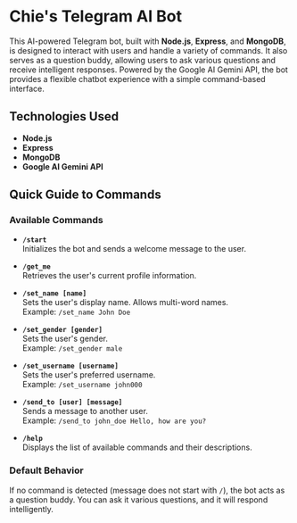 # Chie's Telegram AI Bot

This AI-powered Telegram bot, built with **Node.js**, **Express**, and **MongoDB**, is designed to interact with users and handle a variety of commands. It also serves as a question buddy, allowing users to ask various questions and receive intelligent responses. Powered by the Google AI Gemini API, the bot provides a flexible chatbot experience with a simple command-based interface.

## Technologies Used

- **Node.js**
- **Express**
- **MongoDB**
- **Google AI Gemini API**

## Quick Guide to Commands

### Available Commands

- **`/start`**  
  Initializes the bot and sends a welcome message to the user.
  
- **`/get_me`**  
  Retrieves the user's current profile information.

- **`/set_name [name]`**  
  Sets the user's display name. Allows multi-word names.  
  Example: `/set_name John Doe`
  
- **`/set_gender [gender]`**  
  Sets the user's gender.  
  Example: `/set_gender male`
  
- **`/set_username [username]`**  
  Sets the user's preferred username.  
  Example: `/set_username john000`
  
- **`/send_to [user] [message]`**  
  Sends a message to another user.  
  Example: `/send_to john_doe Hello, how are you?`
  
- **`/help`**  
  Displays the list of available commands and their descriptions.

### Default Behavior

If no command is detected (message does not start with `/`), the bot acts as a question buddy. You can ask it various questions, and it will respond intelligently.
